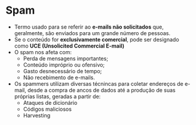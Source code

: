 # Spam

- Termo usado para se referir ao **e-mails não solicitados** que, geralmente, são enviados para um grande número de pessoas.
- Se o conteúdo for **exclusivamente comercial**, pode ser designado como **UCE (Unsolicited Commercial E-mail)**
- O spam nos afeta com:
  - Perda de mensagens importantes;
  - Conteúdo impróprio ou ofensivo;
  - Gasto desnecessário de tempo;
  - Não recebimento de e-mails.
- Os spammers utilizam diversas técnincas para coletar endereços de e-mail, desde a compra de ancos de dados até a produção de suas próprias listas, geradas a partir de:
  - Ataques de dicionário
  - Códigos maliciosos
  - Harvesting
